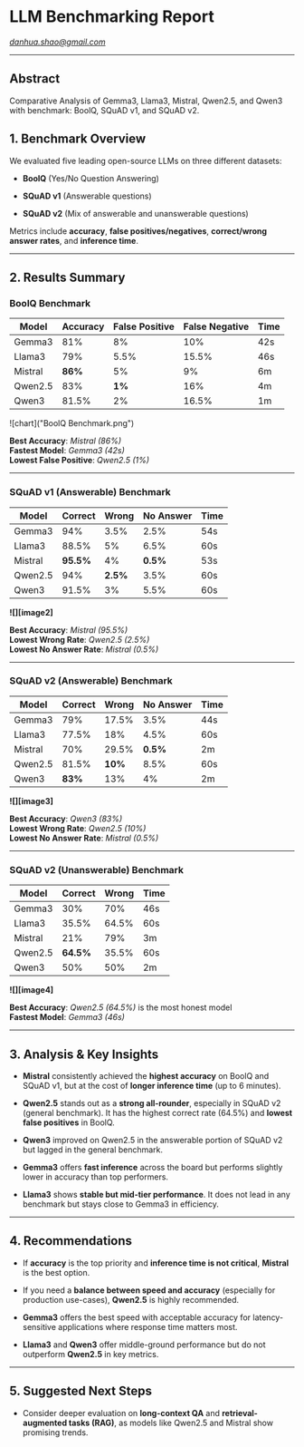 # **LLM Benchmarking Report**

*danhua.shao@gmail.com*

---

## **Abstract**

Comparative Analysis of Gemma3, Llama3, Mistral, Qwen2.5, and Qwen3  with benchmark: BoolQ, SQuAD v1, and SQuAD v2.

## **1\. Benchmark Overview**

We evaluated five leading open-source LLMs on three different datasets:

* **BoolQ** (Yes/No Question Answering)

* **SQuAD v1** (Answerable questions)

* **SQuAD v2** (Mix of answerable and unanswerable questions)

Metrics include **accuracy**, **false positives/negatives**, **correct/wrong answer rates**, and **inference time**.

---

## **2\. Results Summary**

### **BoolQ Benchmark**

| Model | Accuracy | False Positive | False Negative | Time |
| ----- | ----- | ----- | ----- | ----- |
| Gemma3 | 81% | 8% | 10% | 42s |
| Llama3 | 79% | 5.5% | 15.5% | 46s |
| Mistral | **86%** | 5% | 9% | 6m |
| Qwen2.5 | 83% | **1%** | 16% | 4m |
| Qwen3 | 81.5% | 2% | 16.5% | 1m |

![chart]("BoolQ Benchmark.png")

**Best Accuracy**: *Mistral (86%)*  
 **Fastest Model**: *Gemma3 (42s)*  
 **Lowest False Positive**: *Qwen2.5 (1%)*

---

### **SQuAD v1 (Answerable) Benchmark**

| Model | Correct | Wrong | No Answer | Time |
| ----- | ----- | ----- | ----- | ----- |
| Gemma3 | 94% | 3.5% | 2.5% | 54s |
| Llama3 | 88.5% | 5% | 6.5% | 60s |
| Mistral | **95.5%** | 4% | **0.5%** | 53s |
| Qwen2.5 | 94% | **2.5%** | 3.5% | 60s |
| Qwen3 | 91.5% | 3% | 5.5% | 60s |

**![][image2]**

**Best Accuracy**: *Mistral (95.5%)*  
 **Lowest Wrong Rate**: *Qwen2.5 (2.5%)*  
 **Lowest No Answer Rate**: *Mistral (0.5%)*

---

### **SQuAD v2 (Answerable) Benchmark**

| Model | Correct | Wrong | No Answer | Time |
| ----- | ----- | ----- | ----- | ----- |
| Gemma3 | 79% | 17.5% | 3.5% | 44s |
| Llama3 | 77.5% | 18% | 4.5% | 60s |
| Mistral | 70% | 29.5% | **0.5%** | 2m |
| Qwen2.5 | 81.5% | **10%** | 8.5% | 60s |
| Qwen3 | **83%** | 13% | 4% | 2m |

**![][image3]**

**Best Accuracy**: *Qwen3 (83%)*  
 **Lowest Wrong Rate**: *Qwen2.5 (10%)*  
 **Lowest No Answer Rate**: *Mistral (0.5%)*

---

### **SQuAD v2 (Unanswerable) Benchmark**

| Model | Correct | Wrong | Time |
| ----- | ----- | ----- | :---- |
| Gemma3 | 30% | 70% | 46s |
| Llama3 | 35.5% | 64.5% | 60s |
| Mistral | 21% | 79% | 3m |
| Qwen2.5 | **64.5%** | 35.5% | 60s |
| Qwen3 | 50% | 50% | 2m |

**![][image4]**

**Best Accuracy**: *Qwen2.5 (64.5%)* is the most honest model  
 **Fastest Model**: *Gemma3 (46s)*

---

## **3\. Analysis & Key Insights**

* **Mistral** consistently achieved the **highest accuracy** on BoolQ and SQuAD v1, but at the cost of **longer inference time** (up to 6 minutes).

* **Qwen2.5** stands out as a **strong all-rounder**, especially in SQuAD v2 (general benchmark). It has the highest correct rate (64.5%) and **lowest false positives** in BoolQ.

* **Qwen3** improved on Qwen2.5 in the answerable portion of SQuAD v2 but lagged in the general benchmark.

* **Gemma3** offers **fast inference** across the board but performs slightly lower in accuracy than top performers.

* **Llama3** shows **stable but mid-tier performance**. It does not lead in any benchmark but stays close to Gemma3 in efficiency.

---

## **4\. Recommendations**

* If **accuracy** is the top priority and **inference time is not critical**, **Mistral** is the best option.

* If you need a **balance between speed and accuracy** (especially for production use-cases), **Qwen2.5** is highly recommended.

* **Gemma3** offers the best speed with acceptable accuracy for latency-sensitive applications where response time matters most.

* **Llama3** and **Qwen3** offer middle-ground performance but do not outperform **Qwen2.5** in key metrics.

---

## **5\. Suggested Next Steps**

* Consider deeper evaluation on **long-context QA** and **retrieval-augmented tasks (RAG)**, as models like Qwen2.5 and Mistral show promising trends.
